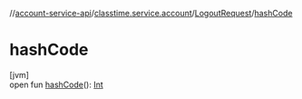 //[account-service-api](../../../index.md)/[classtime.service.account](../index.md)/[LogoutRequest](index.md)/[hashCode](hash-code.md)

# hashCode

[jvm]\
open fun [hashCode](hash-code.md)(): [Int](https://kotlinlang.org/api/latest/jvm/stdlib/kotlin/-int/index.html)

